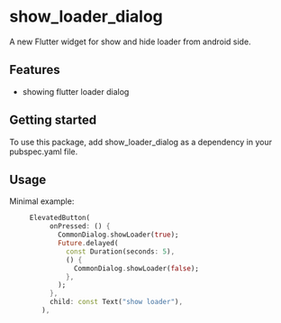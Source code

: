 # show_loader_dialog

A new Flutter widget for show and hide loader from android side.

## Features

 - showing flutter loader dialog

## Getting started

To use this package, add show_loader_dialog as a dependency in your pubspec.yaml file.

## Usage

Minimal example:

```dart
     ElevatedButton(
          onPressed: () {
            CommonDialog.showLoader(true);
            Future.delayed(
              const Duration(seconds: 5),
              () {
                CommonDialog.showLoader(false);
              },
            );
          },
          child: const Text("show loader"),
        ),
```
